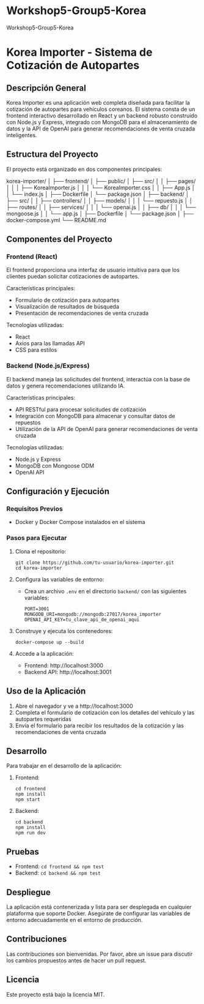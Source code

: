 # Workshop5-Group5-Korea
Workshop5-Group5-Korea


# Korea Importer - Sistema de Cotización de Autopartes

## Descripción General

Korea Importer es una aplicación web completa diseñada para facilitar la cotización de autopartes para vehículos coreanos. El sistema consta de un frontend interactivo desarrollado en React y un backend robusto construido con Node.js y Express, integrado con MongoDB para el almacenamiento de datos y la API de OpenAI para generar recomendaciones de venta cruzada inteligentes.

## Estructura del Proyecto

El proyecto está organizado en dos componentes principales:

korea-importer/
│
├── frontend/
│ ├── public/
│ ├── src/
│ │ ├── pages/
│ │ │ ├── KoreaImporter.js
│ │ │ └── KoreaImporter.css
│ │ ├── App.js
│ │ └── index.js
│ ├── Dockerfile
│ └── package.json
│
├── backend/
│ ├── src/
│ │ ├── controllers/
│ │ ├── models/
│ │ │ └── repuesto.js
│ │ ├── routes/
│ │ ├── services/
│ │ │ └── openai.js
│ │ ├── db/
│ │ │ └── mongoose.js
│ │ └── app.js
│ ├── Dockerfile
│ └── package.json
│
├── docker-compose.yml
└── README.md


## Componentes del Proyecto

### Frontend (React)

El frontend proporciona una interfaz de usuario intuitiva para que los clientes puedan solicitar cotizaciones de autopartes.

Características principales:
- Formulario de cotización para autopartes
- Visualización de resultados de búsqueda
- Presentación de recomendaciones de venta cruzada

Tecnologías utilizadas:
- React
- Axios para las llamadas API
- CSS para estilos

### Backend (Node.js/Express)

El backend maneja las solicitudes del frontend, interactúa con la base de datos y genera recomendaciones utilizando IA.

Características principales:
- API RESTful para procesar solicitudes de cotización
- Integración con MongoDB para almacenar y consultar datos de repuestos
- Utilización de la API de OpenAI para generar recomendaciones de venta cruzada

Tecnologías utilizadas:
- Node.js y Express
- MongoDB con Mongoose ODM
- OpenAI API

## Configuración y Ejecución

### Requisitos Previos

- Docker y Docker Compose instalados en el sistema

### Pasos para Ejecutar

1. Clona el repositorio:
   ```
   git clone https://github.com/tu-usuario/korea-importer.git
   cd korea-importer
   ```

2. Configura las variables de entorno:
   - Crea un archivo `.env` en el directorio `backend/` con las siguientes variables:
     ```
     PORT=3001
     MONGODB_URI=mongodb://mongodb:27017/korea_importer
     OPENAI_API_KEY=tu_clave_api_de_openai_aqui
     ```

3. Construye y ejecuta los contenedores:
   ```
   docker-compose up --build
   ```

4. Accede a la aplicación:
   - Frontend: http://localhost:3000
   - Backend API: http://localhost:3001

## Uso de la Aplicación

1. Abre el navegador y ve a http://localhost:3000
2. Completa el formulario de cotización con los detalles del vehículo y las autopartes requeridas
3. Envía el formulario para recibir los resultados de la cotización y las recomendaciones de venta cruzada

## Desarrollo

Para trabajar en el desarrollo de la aplicación:

1. Frontend:
   ```
   cd frontend
   npm install
   npm start
   ```

2. Backend:
   ```
   cd backend
   npm install
   npm run dev
   ```

## Pruebas

- Frontend: `cd frontend && npm test`
- Backend: `cd backend && npm test`

## Despliegue

La aplicación está contenerizada y lista para ser desplegada en cualquier plataforma que soporte Docker. Asegúrate de configurar las variables de entorno adecuadamente en el entorno de producción.

## Contribuciones

Las contribuciones son bienvenidas. Por favor, abre un issue para discutir los cambios propuestos antes de hacer un pull request.

## Licencia

Este proyecto está bajo la licencia MIT.
